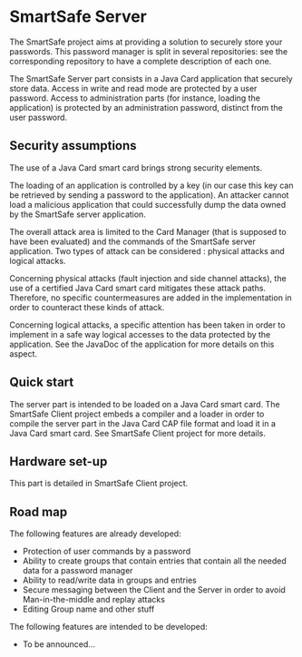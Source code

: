 # SmartSafe Server

The SmartSafe project aims at providing a solution to securely store your passwords.
This password manager is split in several repositories: see the corresponding repository to have a complete description of each one.

The SmartSafe Server part consists in a Java Card application that securely store data. Access in write and read mode are protected by a user password. Access to administration parts (for instance, loading the application) is protected by an administration password, distinct from the user password.

## Security assumptions

The use of a Java Card smart card brings strong security elements.

The loading of an application is controlled by a key (in our case this key can be retrieved by sending a password to the application). An attacker cannot load a malicious application that could successfully dump the data owned by the SmartSafe server application.

The overall attack area is limited to the Card Manager (that is supposed to have been evaluated) and the commands of the SmartSafe server application. Two types of attack can be considered : physical attacks and logical attacks.

Concerning physical attacks (fault injection and side channel attacks), the use of a certified Java Card smart card mitigates these attack paths. Therefore, no specific countermeasures are added in the implementation in order to counteract these kinds of attack.

Concerning logical attacks, a specific attention has been taken in order to implement in a safe way logical accesses to the data protected by the application. See the JavaDoc of the application for more details on this aspect.

## Quick start

The server part is intended to be loaded on a Java Card smart card. The SmartSafe Client project embeds a compiler and a loader in order to compile the server part in the Java Card CAP file format and load it in a Java Card smart card. See SmartSafe Client project for more details.

## Hardware set-up
This part is detailed in SmartSafe Client project.

## Road map
The following features are already developed:

 - Protection of user commands by a password
 - Ability to create groups that contain entries that contain all the needed data for a password manager
 - Ability to read/write data in groups and entries
 - Secure messaging between the Client and the Server in order to avoid Man-in-the-middle and replay attacks
 - Editing Group name and other stuff

The following features are intended to be developed:

 - To be announced...
